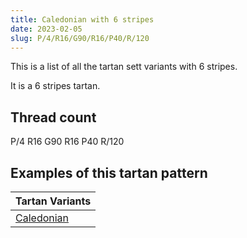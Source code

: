 ```yaml
---
title: Caledonian with 6 stripes
date: 2023-02-05
slug: P/4/R16/G90/R16/P40/R/120
---
```

This is a list of all the tartan sett variants with 6 stripes.

It is a 6 stripes tartan.


## Thread count
P/4 R16 G90 R16 P40 R/120

## Examples of this tartan pattern

| Tartan Variants |
|---------------|
| [Caledonian](/variants/p/4/r16/g90/r16/p40/r/120-g008000-p800080-rc00000)||
